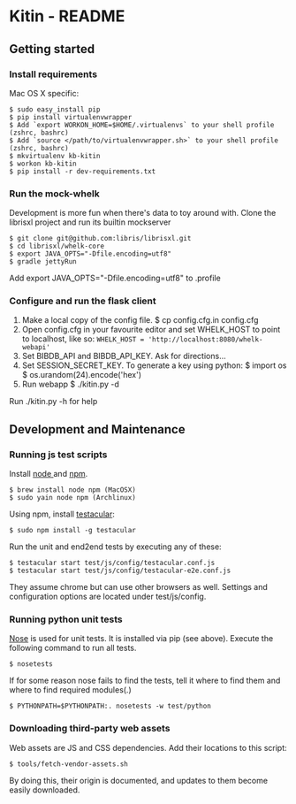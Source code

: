 Kitin - README
========================================================================

## Getting started

### Install requirements

Mac OS X specific:

    $ sudo easy_install pip
    $ pip install virtualenvwrapper
    $ Add `export WORKON_HOME=$HOME/.virtualenvs` to your shell profile (zshrc, bashrc)
    $ Add `source </path/to/virtualenvwrapper.sh>` to your shell profile (zshrc, bashrc)
    $ mkvirtualenv kb-kitin
    $ workon kb-kitin
    $ pip install -r dev-requirements.txt

### Run the mock-whelk
Development is more fun when there's data to toy around with.
Clone the librisxl project and run its builtin mockserver

    $ git clone git@github.com:libris/librisxl.git
    $ cd librisxl/whelk-core
    $ export JAVA_OPTS="-Dfile.encoding=utf8"
    $ gradle jettyRun

Add export JAVA_OPTS="-Dfile.encoding=utf8" to .profile 

### Configure and run the flask client

1. Make a local copy of the config file.
    $ cp config.cfg.in config.cfg
2. Open config.cfg in your favourite editor and set WHELK_HOST to point to localhost, like so: `WHELK_HOST = 'http://localhost:8080/whelk-webapi'`
3. Set BIBDB_API and BIBDB_API_KEY. Ask for directions...
4. Set SESSION_SECRET_KEY. To generate a key using python:
    $ import os
    $ os.urandom(24).encode('hex')
3. Run webapp
    $ ./kitin.py -d

Run ./kitin.py -h for help


## Development and Maintenance

### Running js test scripts

Install [node ](http://nodejs.org/) and [npm](https://npmjs.org).

    $ brew install node npm (MacOSX)
    $ sudo yain node npm (Archlinux)

Using npm, install [testacular](http://testacular.github.com):

    $ sudo npm install -g testacular

Run the unit and end2end tests by executing any of these:

    $ testacular start test/js/config/testacular.conf.js
    $ testacular start test/js/config/testacular-e2e.conf.js

They assume chrome but can use other browsers as well. Settings and configuration options are located under test/js/config.

### Running python unit tests

[Nose](https://nose.readthedocs.org/en/latest/testing.html) is used for unit tests. It is installed via pip (see above).
Execute the following command to run all tests.

    $ nosetests

If for some reason nose fails to find the tests, tell it where to find them and where to find required modules(.)

    $ PYTHONPATH=$PYTHONPATH:. nosetests -w test/python

### Downloading third-party web assets

Web assets are JS and CSS dependencies. Add their locations to this script:

    $ tools/fetch-vendor-assets.sh

By doing this, their origin is documented, and updates to them become easily
downloaded.

